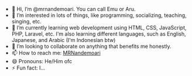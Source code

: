 - 👋 Hi, I’m @mrnandemoari. You can call Emu or Aru.
- 👀 I’m interested in lots of things, like programming, socializing, teaching, singing, etc.
- 🌱 I’m currently learning web development using HTML, CSS, JavaScript, PHP, Laravel, etc. I'm also learning different languages, such as English, Japanese, and Arabic (I'm Indonesian btw)
- 💞️ I’m looking to collaborate on anything that benefits me honestly.
- 📫 How to reach me: [MRNandemoari](https://www.instagram.com/mrnandemoari)
- 😄 Pronouns: He/Him ofc
- ⚡ Fun fact: I...

